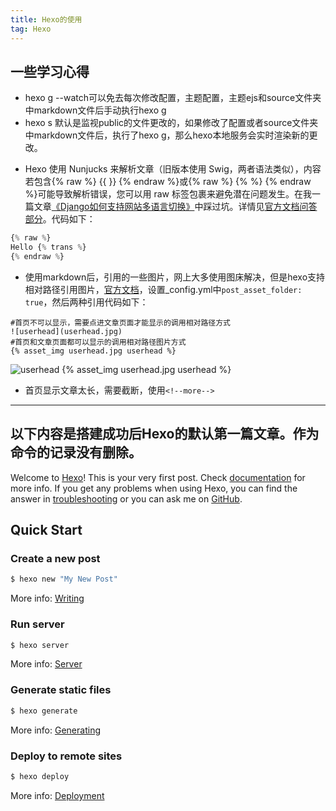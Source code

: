 ```yaml
---
title: Hexo的使用
tag: Hexo
---
```


## 一些学习心得
- hexo g --watch可以免去每次修改配置，主题配置，主题ejs和source文件夹中markdown文件后手动执行hexo g
- hexo s 默认是监视public的文件更改的，如果修改了配置或者source文件夹中markdown文件后，执行了hexo g，那么hexo本地服务会实时渲染新的更改。
<!--more-->
- Hexo 使用 Nunjucks 来解析文章（旧版本使用 Swig，两者语法类似），内容若包含{% raw %} {{ }} {% endraw %}或{% raw %} {% %} {% endraw %}可能导致解析错误，您可以用 raw 标签包裹来避免潜在问题发生。在我一篇文章[《Django如何支持网站多语言切换》](/zh-CN/Django如何支持网站多语言切换？)中踩过坑。详情见[官方文档问答部分](https://hexo.io/docs/troubleshooting.html#Escape-Contents)。代码如下：
```python
{% raw %}
Hello {% trans %}
{% endraw %}
```
- 使用markdown后，引用的一些图片，网上大多使用图床解决，但是hexo支持相对路径引用图片，[官方文档](https://hexo.io/docs/asset-folders.html#Tag-Plugins-For-Relative-Path-Referencing)，设置_config.yml中`post_asset_folder: true`，然后两种引用代码如下：
```
#首页不可以显示，需要点进文章页面才能显示的调用相对路径方式
![userhead](userhead.jpg)
#首页和文章页面都可以显示的调用相对路径图片方式
{% asset_img userhead.jpg userhead %}
```
![userhead](userhead.jpg)
{% asset_img userhead.jpg userhead %}
- 首页显示文章太长，需要截断，使用`<!--more-->`

---
## 以下内容是搭建成功后Hexo的默认第一篇文章。作为命令的记录没有删除。

Welcome to [Hexo](https://hexo.io/)! This is your very first post. Check [documentation](https://hexo.io/docs/) for more info. If you get any problems when using Hexo, you can find the answer in [troubleshooting](https://hexo.io/docs/troubleshooting.html) or you can ask me on [GitHub](https://github.com/hexojs/hexo/issues).
## Quick Start
### Create a new post

``` bash
$ hexo new "My New Post"
```

More info: [Writing](https://hexo.io/docs/writing.html)

### Run server

``` bash
$ hexo server
```

More info: [Server](https://hexo.io/docs/server.html)

### Generate static files

``` bash
$ hexo generate
```

More info: [Generating](https://hexo.io/docs/generating.html)

### Deploy to remote sites

``` bash
$ hexo deploy
```

More info: [Deployment](https://hexo.io/docs/deployment.html)



